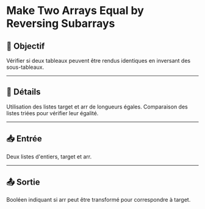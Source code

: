 # Make Two Arrays Equal by Reversing Subarrays

## 🎯 Objectif

Vérifier si deux tableaux peuvent être rendus identiques en inversant des sous-tableaux.

---

## 📝 Détails

Utilisation des listes target et arr de longueurs égales.
Comparaison des listes triées pour vérifier leur égalité.

---

## 📥 Entrée

Deux listes d'entiers, target et arr.

---

## 📤 Sortie

Booléen indiquant si arr peut être transformé pour correspondre à target.

